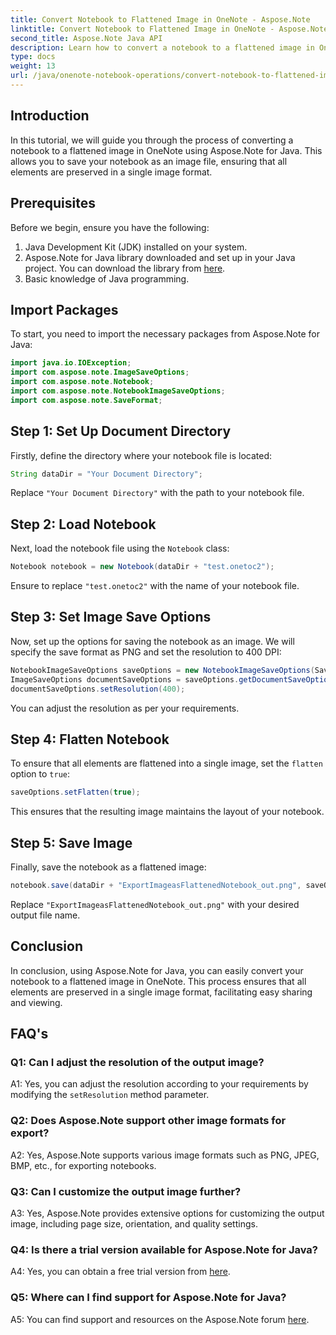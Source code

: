 ```yaml
---
title: Convert Notebook to Flattened Image in OneNote - Aspose.Note
linktitle: Convert Notebook to Flattened Image in OneNote - Aspose.Note
second_title: Aspose.Note Java API
description: Learn how to convert a notebook to a flattened image in OneNote using Aspose.Note for Java. Preserve all elements in a single image file effortlessly.
type: docs
weight: 13
url: /java/onenote-notebook-operations/convert-notebook-to-flattened-image/
---
```

## Introduction

In this tutorial, we will guide you through the process of converting a notebook to a flattened image in OneNote using Aspose.Note for Java. This allows you to save your notebook as an image file, ensuring that all elements are preserved in a single image format.

## Prerequisites

Before we begin, ensure you have the following:

1. Java Development Kit (JDK) installed on your system.
2. Aspose.Note for Java library downloaded and set up in your Java project. You can download the library from [here](https://releases.aspose.com/note/java/).
3. Basic knowledge of Java programming.

## Import Packages

To start, you need to import the necessary packages from Aspose.Note for Java:

```java
import java.io.IOException;
import com.aspose.note.ImageSaveOptions;
import com.aspose.note.Notebook;
import com.aspose.note.NotebookImageSaveOptions;
import com.aspose.note.SaveFormat;
```

## Step 1: Set Up Document Directory

Firstly, define the directory where your notebook file is located:

```java
String dataDir = "Your Document Directory";
```

Replace `"Your Document Directory"` with the path to your notebook file.

## Step 2: Load Notebook

Next, load the notebook file using the `Notebook` class:

```java
Notebook notebook = new Notebook(dataDir + "test.onetoc2");
```

Ensure to replace `"test.onetoc2"` with the name of your notebook file.

## Step 3: Set Image Save Options

Now, set up the options for saving the notebook as an image. We will specify the save format as PNG and set the resolution to 400 DPI:

```java
NotebookImageSaveOptions saveOptions = new NotebookImageSaveOptions(SaveFormat.Png);
ImageSaveOptions documentSaveOptions = saveOptions.getDocumentSaveOptions();
documentSaveOptions.setResolution(400);
```

You can adjust the resolution as per your requirements.

## Step 4: Flatten Notebook

To ensure that all elements are flattened into a single image, set the `flatten` option to `true`:

```java
saveOptions.setFlatten(true);
```

This ensures that the resulting image maintains the layout of your notebook.

## Step 5: Save Image

Finally, save the notebook as a flattened image:

```java
notebook.save(dataDir + "ExportImageasFlattenedNotebook_out.png", saveOptions);
```

Replace `"ExportImageasFlattenedNotebook_out.png"` with your desired output file name.

## Conclusion

In conclusion, using Aspose.Note for Java, you can easily convert your notebook to a flattened image in OneNote. This process ensures that all elements are preserved in a single image format, facilitating easy sharing and viewing.

## FAQ's

### Q1: Can I adjust the resolution of the output image?

A1: Yes, you can adjust the resolution according to your requirements by modifying the `setResolution` method parameter.

### Q2: Does Aspose.Note support other image formats for export?

A2: Yes, Aspose.Note supports various image formats such as PNG, JPEG, BMP, etc., for exporting notebooks.

### Q3: Can I customize the output image further?

A3: Yes, Aspose.Note provides extensive options for customizing the output image, including page size, orientation, and quality settings.

### Q4: Is there a trial version available for Aspose.Note for Java?

A4: Yes, you can obtain a free trial version from [here](https://releases.aspose.com/).

### Q5: Where can I find support for Aspose.Note for Java?

A5: You can find support and resources on the Aspose.Note forum [here](https://forum.aspose.com/c/note/28).
